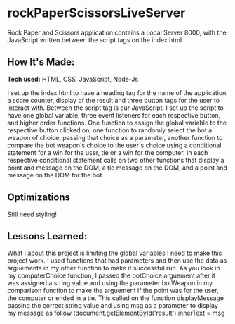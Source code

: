# rockPaperScissorsLiveServer
Rock Paper and Scissors application contains a Local Server 8000, with the JavaScript written between the script tags on the index.html.

## How It's Made:

**Tech used:** HTML, CSS, JavaScript, Node-Js

I set up the index.html to have a heading tag for the name of the application, a score counter, display of the result and three button tags for the user to interact with. Between the script tag is our JavaScript. I set up the script to have one global variable, three event listeners for each respective button, and higher order functions. One function to assign the global variable to the respective button clicked on, one function to randomly select the bot a weapon of choice, passing that choice as a parameter, another function to compare the bot weapon's choice to the user's choice using a conditional statement for a win for the user, tie or a win for the computer. In each respective conditional statement calls on two other functions that display a point and message on the DOM, a tie message on the DOM, and a point and message on the DOM for the bot.

## Optimizations
Still need styling!

## Lessons Learned:
What I about this project is limiting the global variables I need to make this project work. I used functions that had parameters and then use the data as arguements in my other function to make it successful run. As you look in my computerChoice function, I passed the botChoice arguement after it was assigned a string value and using the parameter botWeapon in my comparison function to make the arguement if the point was for the user, the computer or ended in a tie. This called on the function displayMessage passing the correct string value and using msg as a parameter to display my message as follow (document.getElementById('result').innerText = msg
